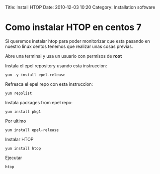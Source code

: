 Title: Install HTOP
Date: 2010-12-03 10:20
Category: Installation software

# Como instalar HTOP en centos 7

Si queremos instalar htop para poder monitorizar que esta pasando en nuestro linux centos tenemos que realizar unas cosas previas.

Abre una terminal y usa un usuario con permisos de **root**

Instala el epel repository usando esta instruccion:
```
yum -y install epel-release
```
Refresca el epel repo con esta instruccion: 
```
yum repolist
```
Instala packages from epel repo: 
```
yum install pkg1
```
Por ultimo
```
yum install epel-release
```
Instalar HTOP
```
yum install htop
```
Ejecutar
```
htop
```
